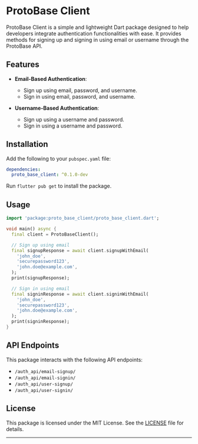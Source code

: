 
# ProtoBase Client

ProtoBase Client is a simple and lightweight Dart package designed to help developers integrate authentication functionalities with ease. It provides methods for signing up and signing in using email or username through the ProtoBase API.

## Features

- **Email-Based Authentication**:
  - Sign up using email, password, and username.
  - Sign in using email, password, and username.

- **Username-Based Authentication**:
  - Sign up using a username and password.
  - Sign in using a username and password.

## Installation

Add the following to your `pubspec.yaml` file:
```yaml
dependencies:
  proto_base_client: ^0.1.0-dev
```

Run `flutter pub get` to install the package.

## Usage

```dart
import 'package:proto_base_client/proto_base_client.dart';

void main() async {
  final client = ProtoBaseClient();

  // Sign up using email
  final signupResponse = await client.signupWithEmail(
    'john_doe',
    'securepassword123',
    'john.doe@example.com',
  );
  print(signupResponse);

  // Sign in using email
  final signinResponse = await client.signinWithEmail(
    'john_doe',
    'securepassword123',
    'john.doe@example.com',
  );
  print(signinResponse);
}
```

## API Endpoints

This package interacts with the following API endpoints:
- `/auth_api/email-signup/`
- `/auth_api/email-signin/`
- `/auth_api/user-signup/`
- `/auth_api/user-signin/`

## License

This package is licensed under the MIT License. See the [LICENSE](LICENSE) file for details.

---

